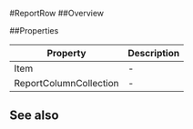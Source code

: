 #ReportRow
##Overview



##Properties
<table class="table table-condensed table-bordered">
    <thead>
<tr>
<th>Property</th>
<th>Description</th>
</tr>
</thead>
<tbody>
<tr><td>Item</td><td> - </td></tr>
<tr><td>ReportColumnCollection</td><td> - </td></tr>
</tbody></table>



## See also

